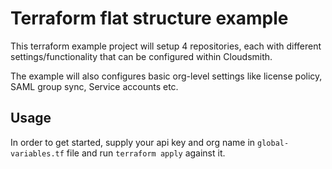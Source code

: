 # Terraform flat structure example

This terraform example project will setup 4 repositories, each with different settings/functionality that can be configured within Cloudsmith.

The example will also configures basic org-level settings like license policy, SAML group sync, Service accounts etc.

## Usage

In order to get started, supply your api key and org name in `global-variables.tf` file and run `terraform apply` against it.